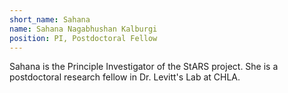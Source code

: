 ```yaml
---
short_name: Sahana
name: Sahana Nagabhushan Kalburgi
position: PI, Postdoctoral Fellow
---
```


Sahana is the Principle Investigator of the StARS project. She is a postdoctoral research fellow in Dr. Levitt's Lab at CHLA. 
